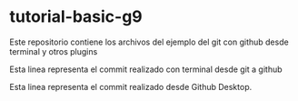 # tutorial-basic-g9
Este repositorio contiene los archivos del ejemplo del git con github desde terminal y otros plugins

Esta linea representa el commit realizado con terminal desde git a github

Esta linea representa el commit realizado desde Github Desktop.